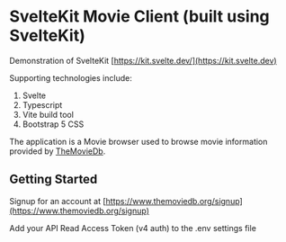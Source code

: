# SvelteKit Movie Client (built using SvelteKit)

Demonstration of SvelteKit [https://kit.svelte.dev/](https://kit.svelte.dev)

Supporting technologies include:

1. Svelte
2. Typescript
3. Vite build tool
4. Bootstrap 5 CSS

The application is a Movie browser used to browse movie information provided by [TheMovieDb](https://themoviedb.org).

## Getting Started

Signup for an account at [https://www.themoviedb.org/signup](https://www.themoviedb.org/signup)

Add your API Read Access Token (v4 auth) to the .env settings file

